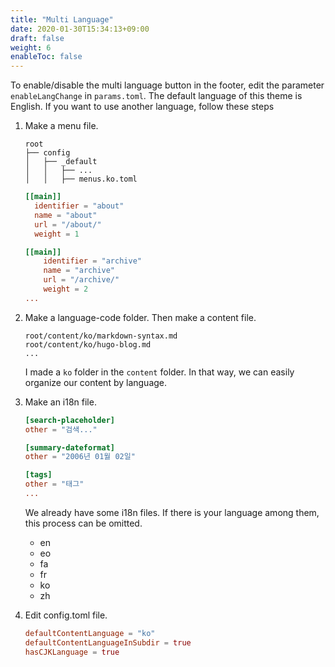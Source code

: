 ```yaml
---
title: "Multi Language"
date: 2020-01-30T15:34:13+09:00
draft: false
weight: 6
enableToc: false
---
```


To enable/disable the multi language button in the footer, edit the parameter `enableLangChange` in `params.toml`. The default language of this theme is English. If you want to use another language, follow these steps

1. Make a menu file.

    ```
    root
    ├── config
    │   ├── _default
    │   │   ├── ...
    │   │   ├── menus.ko.toml
    ```

    ```menus.ko.toml
    [[main]]
      identifier = "about"
      name = "about"
      url = "/about/"
      weight = 1

    [[main]]
        identifier = "archive"
        name = "archive"
        url = "/archive/"
        weight = 2
    ...
    ```

2.  Make a language-code folder. Then make a content file.

    ```
    root/content/ko/markdown-syntax.md
    root/content/ko/hugo-blog.md
    ...
    ```

    I made a `ko` folder in the `content` folder. In that way, we can easily organize our content by language.

3. Make an i18n file.

    ```ko.toml
    [search-placeholder]
    other = "검색..."

    [summary-dateformat]
    other = "2006년 01월 02일"

    [tags]
    other = "태그"
    ...
    ```

    We already have some i18n files. If there is your language among them, this process can be omitted.

    - en
    - eo
    - fa
    - fr
    - ko
    - zh

4. Edit config.toml file.

    ```toml
    defaultContentLanguage = "ko"
    defaultContentLanguageInSubdir = true
    hasCJKLanguage = true
    ```
